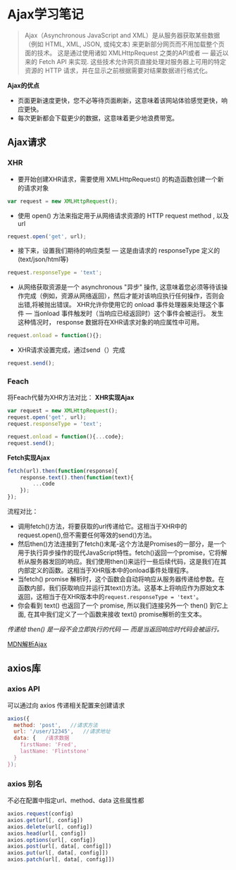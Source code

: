 # Ajax学习笔记
>Ajax（Asynchronous JavaScript and XML）是从服务器获取某些数据（例如 HTML, XML, JSON, 或纯文本) 来更新部分网页而不用加载整个页面的技术。
>这是通过使用诸如 XMLHttpRequest 之类的API或者 — 最近以来的 Fetch API 来实现. 这些技术允许网页直接处理对服务器上可用的特定资源的 HTTP 请求，并在显示之前根据需要对结果数据进行格式化。
>

**Ajax的优点**
- 页面更新速度更快，您不必等待页面刷新，这意味着该网站体验感觉更快，响应更快。
- 每次更新都会下载更少的数据，这意味着更少地浪费带宽。

## Ajax请求
### XHR
- 要开始创建XHR请求，需要使用 XMLHttpRequest() 的构造函数创建一个新的请求对象
```js
var request = new XMLHttpRequest();
```
- 使用 open() 方法来指定用于从网络请求资源的 HTTP request method , 以及url
```js
request.open('get', url);
```
- 接下来，设置我们期待的响应类型 —  这是由请求的 responseType 定义的(text/json/html等)
```js
request.responseType = 'text';
```
- 从网络获取资源是一个 asynchronous "异步" 操作, 这意味着您必须等待该操作完成（例如，资源从网络返回），然后才能对该响应执行任何操作，否则会出错,将被抛出错误。 XHR允许你使用它的 onload 事件处理器来处理这个事件 — 当onload 事件触发时（当响应已经返回时）这个事件会被运行。 发生这种情况时， response 数据将在XHR请求对象的响应属性中可用。
```js
request.onload = function(){};
```
- XHR请求设置完成，通过send（）完成
```js
request.send();
```

### Feach
将Feach代替为XHR方法对比：
**XHR实现Ajax**
```js
var request = new XMLHttpRequest();
request.open('get', url);
request.responseType = 'text';

request.onload = function(){...code};
request.send();
```
**Fetch实现Ajax**

```js
fetch(url).then(function(response){
	response.text().then(function(text){
		...code
	});
});
```
流程对比：
- 调用fetch()方法，将要获取的url传递给它。这相当于XHR中的request.open(),但不需要任何等效的send()方法。
- 然后then()方法连接到了fetch()末尾-这个方法是Promises的一部分，是一个用于执行异步操作的现代JavaScript特性。fetch()返回一个promise，它将解析从服务器发回的响应。我们使用then()来运行一些后续代码，这是我们在其内部定义的函数。这相当于XHR版本中的onload事件处理程序。
- 当fetch() promise 解析时，这个函数会自动将响应从服务器传递给参数。在函数内部，我们获取响应并运行其text()方法。这基本上将响应作为原始文本返回，这相当于在XHR版本中的`request.responseType = 'text'`。
- 你会看到 text() 也返回了一个 promise, 所以我们连接另外一个 then() 到它上面, 在其中我们定义了一个函数来接收 text() promise解析的生文本。

*传递给 then() 是一段不会立即执行的代码 — 而是当返回响应时代码会被运行。*

[MDN解析Ajax](https://developer.mozilla.org/zh-CN/docs/Learn/JavaScript/Client-side_web_APIs/Fetching_data)

## axios库
### axios API
可以通过向 axios 传递相关配置来创建请求
```js
axios({
  method: 'post',   //请求方法
  url: '/user/12345',   //请求地址
  data: {   /请求数据
    firstName: 'Fred',
    lastName: 'Flintstone'
  }
});
```
### axios 别名
不必在配置中指定url、method、data 这些属性都
```js
axios.request(config)
axios.get(url[, config])
axios.delete(url[, config])
axios.head(url[, config])
axios.options(url[, config])
axios.post(url[, data[, config]])
axios.put(url[, data[, config]])
axios.patch(url[, data[, config]])
```